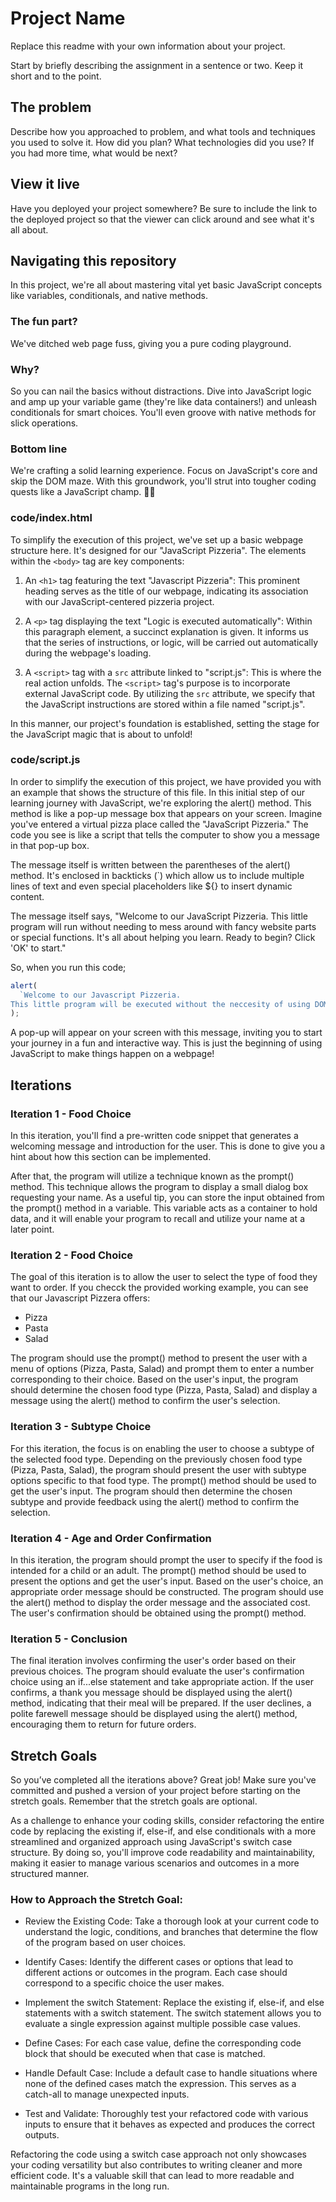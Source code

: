 # Project Name

Replace this readme with your own information about your project.

Start by briefly describing the assignment in a sentence or two. Keep it short and to the point.

## The problem

Describe how you approached to problem, and what tools and techniques you used to solve it. How did you plan? What technologies did you use? If you had more time, what would be next?

## View it live

Have you deployed your project somewhere? Be sure to include the link to the deployed project so that the viewer can click around and see what it's all about.

## Navigating this repository

In this project, we're all about mastering vital yet basic JavaScript concepts like variables, conditionals, and native methods.

### The fun part?

We've ditched web page fuss, giving you a pure coding playground.

### Why?

So you can nail the basics without distractions. Dive into JavaScript logic and amp up your variable game (they're like data containers!) and unleash conditionals for smart choices. You'll even groove with native methods for slick operations.

### Bottom line

We're crafting a solid learning experience. Focus on JavaScript's core and skip the DOM maze. With this groundwork, you'll strut into tougher coding quests like a JavaScript champ. 🚀🌟

### code/index.html

To simplify the execution of this project, we've set up a basic webpage structure here. It's designed for our "JavaScript Pizzeria". The elements within the `<body>` tag are key components:

1. An `<h1>` tag featuring the text "Javascript Pizzeria": This prominent heading serves as the title of our webpage, indicating its association with our JavaScript-centered pizzeria project.

2. A `<p>` tag displaying the text "Logic is executed automatically": Within this paragraph element, a succinct explanation is given. It informs us that the series of instructions, or logic, will be carried out automatically during the webpage's loading.

3. A `<script>` tag with a `src` attribute linked to "script.js": This is where the real action unfolds. The `<script>` tag's purpose is to incorporate external JavaScript code. By utilizing the `src` attribute, we specify that the JavaScript instructions are stored within a file named "script.js".

In this manner, our project's foundation is established, setting the stage for the JavaScript magic that is about to unfold!

### code/script.js

In order to simplify the execution of this project, we have provided you with an example that shows the structure of this file. In this initial step of our learning journey with JavaScript, we're exploring the alert() method. This method is like a pop-up message box that appears on your screen. Imagine you've entered a virtual pizza place called the "JavaScript Pizzeria." The code you see is like a script that tells the computer to show you a message in that pop-up box.

The message itself is written between the parentheses of the alert() method. It's enclosed in backticks (`) which allow us to include multiple lines of text and even special placeholders like ${} to insert dynamic content.

The message itself says, "Welcome to our JavaScript Pizzeria. This little program will run without needing to mess around with fancy website parts or special functions. It's all about helping you learn. Ready to begin? Click 'OK' to start."

So, when you run this code;

```js
alert(
  `Welcome to our Javascript Pizzeria. 
This little program will be executed without the neccesity of using DOM Elements or functions in order to enhance your knowledge, Readt to Start? - Click 'OK' to begin.`
);
```

A pop-up will appear on your screen with this message, inviting you to start your journey in a fun and interactive way. This is just the beginning of using JavaScript to make things happen on a webpage!

## Iterations

### Iteration 1 - Food Choice

In this iteration, you'll find a pre-written code snippet that generates a welcoming message and introduction for the user. This is done to give you a hint about how this section can be implemented.

After that, the program will utilize a technique known as the prompt() method. This technique allows the program to display a small dialog box requesting your name. As a useful tip, you can store the input obtained from the prompt() method in a variable. This variable acts as a container to hold data, and it will enable your program to recall and utilize your name at a later point.

### Iteration 2 - Food Choice

The goal of this iteration is to allow the user to select the type of food they want to order. If you checck the provided working example, you can see that our Javascript Pizzera offers:

- Pizza
- Pasta
- Salad

The program should use the prompt() method to present the user with a menu of options (Pizza, Pasta, Salad) and prompt them to enter a number corresponding to their choice. Based on the user's input, the program should determine the chosen food type (Pizza, Pasta, Salad) and display a message using the alert() method to confirm the user's selection.

### Iteration 3 - Subtype Choice

For this iteration, the focus is on enabling the user to choose a subtype of the selected food type. Depending on the previously chosen food type (Pizza, Pasta, Salad), the program should present the user with subtype options specific to that food type. The prompt() method should be used to get the user's input. The program should then determine the chosen subtype and provide feedback using the alert() method to confirm the selection.

### Iteration 4 - Age and Order Confirmation

In this iteration, the program should prompt the user to specify if the food is intended for a child or an adult. The prompt() method should be used to present the options and get the user's input. Based on the user's choice, an appropriate order message should be constructed. The program should use the alert() method to display the order message and the associated cost. The user's confirmation should be obtained using the prompt() method.

### Iteration 5 - Conclusion

The final iteration involves confirming the user's order based on their previous choices. The program should evaluate the user's confirmation choice using an if...else statement and take appropriate action. If the user confirms, a thank you message should be displayed using the alert() method, indicating that their meal will be prepared. If the user declines, a polite farewell message should be displayed using the alert() method, encouraging them to return for future orders.

## Stretch Goals

So you’ve completed all the iterations above? Great job! Make sure you've committed and pushed a version of your project before starting on the stretch goals. Remember that the stretch goals are optional.

As a challenge to enhance your coding skills, consider refactoring the entire code by replacing the existing if, else-if, and else conditionals with a more streamlined and organized approach using JavaScript's switch case structure. By doing so, you'll improve code readability and maintainability, making it easier to manage various scenarios and outcomes in a more structured manner.

### How to Approach the Stretch Goal:

- Review the Existing Code: Take a thorough look at your current code to understand the logic, conditions, and branches that determine the flow of the program based on user choices.

- Identify Cases: Identify the different cases or options that lead to different actions or outcomes in the program. Each case should correspond to a specific choice the user makes.

- Implement the switch Statement: Replace the existing if, else-if, and else statements with a switch statement. The switch statement allows you to evaluate a single expression against multiple possible case values.

- Define Cases: For each case value, define the corresponding code block that should be executed when that case is matched.

- Handle Default Case: Include a default case to handle situations where none of the defined cases match the expression. This serves as a catch-all to manage unexpected inputs.

- Test and Validate: Thoroughly test your refactored code with various inputs to ensure that it behaves as expected and produces the correct outputs.

Refactoring the code using a switch case approach not only showcases your coding versatility but also contributes to writing cleaner and more efficient code. It's a valuable skill that can lead to more readable and maintainable programs in the long run.

